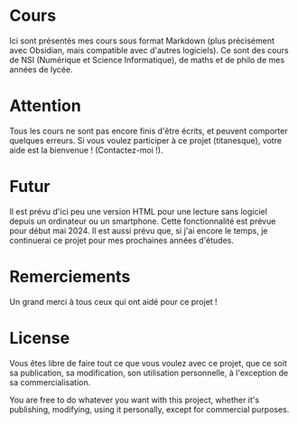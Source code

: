 # Cours
Ici sont présentés mes cours sous format Markdown (plus précisément avec Obsidian, mais compatible avec d'autres logiciels). Ce sont des cours de NSI (Numérique et Science Informatique), de maths et de philo de mes années de lycée.

# Attention
Tous les cours ne sont pas encore finis d'être écrits, et peuvent comporter quelques erreurs. Si vous voulez participer à ce projet (titanesque), votre aide est la bienvenue ! (Contactez-moi !).

# Futur
Il est prévu d'ici peu une version HTML pour une lecture sans logiciel depuis un ordinateur ou un smartphone. Cette fonctionnalité est prévue pour début mai 2024. Il est aussi prévu que, si j'ai encore le temps, je continuerai ce projet pour mes prochaines années d'études.

# Remerciements
Un grand merci à tous ceux qui ont aidé pour ce projet !

# License
Vous êtes libre de faire tout ce que vous voulez avec ce projet, que ce soit sa publication, sa modification, son utilisation personnelle, à l'exception de sa commercialisation.

You are free to do whatever you want with this project, whether it's publishing, modifying, using it personally, except for commercial purposes.
